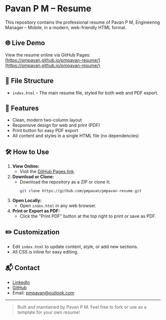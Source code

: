 # Pavan P M – Resume

This repository contains the professional resume of Pavan P M, Engineering Manager – Mobile, in a modern, web-friendly HTML format.

## 🌐 Live Demo
View the resume online via GitHub Pages:
[https://pmpavan.github.io/pmpavan-resume/](https://pmpavan.github.io/pmpavan-resume/)

## 📄 File Structure
- `index.html` – The main resume file, styled for both web and PDF export.

## 🚀 Features
- Clean, modern two-column layout
- Responsive design for web and print (PDF)
- Print button for easy PDF export
- All content and styles in a single HTML file (no dependencies)

## 🛠️ How to Use
1. **View Online:**
   - Visit the [GitHub Pages link](https://pmpavan.github.io/pmpavan-resume/).
2. **Download or Clone:**
   - Download the repository as a ZIP or clone it:
     ```sh
     git clone https://github.com/pmpavan/pmpavan-resume.git
     ```
3. **Open Locally:**
   - Open `index.html` in any web browser.
4. **Print or Export as PDF:**
   - Click the "Print PDF" button at the top right to print or save as PDF.

## ✏️ Customization
- Edit `index.html` to update content, style, or add new sections.
- All CSS is inline for easy editing.

## 📬 Contact
- [LinkedIn](https://linkedin.com/in/pavanpm)
- [GitHub](https://github.com/pmpavan)
- Email: pmpavan@outlook.com

---

> Built and maintained by Pavan P M. Feel free to fork or use as a template for your own resume!

